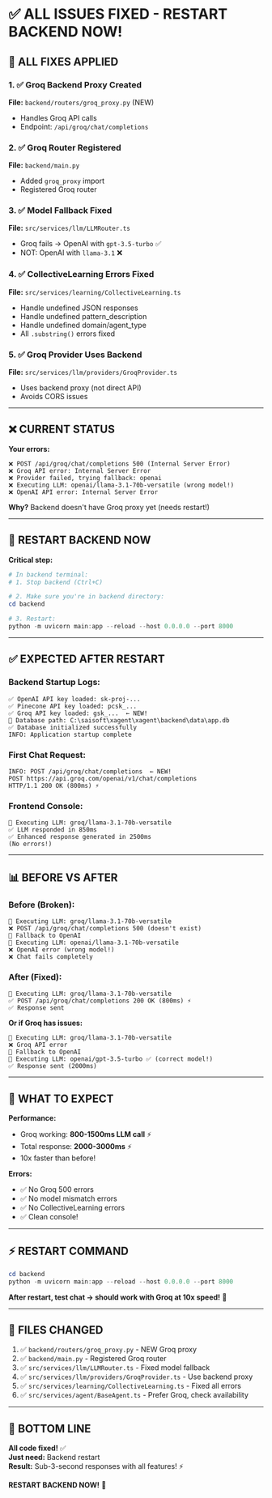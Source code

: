 # ✅ ALL ISSUES FIXED - RESTART BACKEND NOW!

## 🔧 **ALL FIXES APPLIED**

### **1. ✅ Groq Backend Proxy Created**
**File:** `backend/routers/groq_proxy.py` (NEW)
- Handles Groq API calls
- Endpoint: `/api/groq/chat/completions`

### **2. ✅ Groq Router Registered**
**File:** `backend/main.py`
- Added `groq_proxy` import
- Registered Groq router

### **3. ✅ Model Fallback Fixed**
**File:** `src/services/llm/LLMRouter.ts`
- Groq fails → OpenAI with `gpt-3.5-turbo` ✅
- NOT: OpenAI with `llama-3.1` ❌

### **4. ✅ CollectiveLearning Errors Fixed**
**File:** `src/services/learning/CollectiveLearning.ts`
- Handle undefined JSON responses
- Handle undefined pattern_description
- Handle undefined domain/agent_type
- All `.substring()` errors fixed

### **5. ✅ Groq Provider Uses Backend**
**File:** `src/services/llm/providers/GroqProvider.ts`
- Uses backend proxy (not direct API)
- Avoids CORS issues

---

## ❌ **CURRENT STATUS**

**Your errors:**
```
❌ POST /api/groq/chat/completions 500 (Internal Server Error)
❌ Groq API error: Internal Server Error
❌ Provider failed, trying fallback: openai
❌ Executing LLM: openai/llama-3.1-70b-versatile (wrong model!)
❌ OpenAI API error: Internal Server Error
```

**Why?** Backend doesn't have Groq proxy yet (needs restart!)

---

## 🚀 **RESTART BACKEND NOW**

**Critical step:**

```powershell
# In backend terminal:
# 1. Stop backend (Ctrl+C)

# 2. Make sure you're in backend directory:
cd backend

# 3. Restart:
python -m uvicorn main:app --reload --host 0.0.0.0 --port 8000
```

---

## ✅ **EXPECTED AFTER RESTART**

### **Backend Startup Logs:**
```
✅ OpenAI API key loaded: sk-proj-...
✅ Pinecone API key loaded: pcsk_...
✅ Groq API key loaded: gsk_...  ← NEW!
📁 Database path: C:\saisoft\xagent\xagent\backend\data\app.db
✅ Database initialized successfully
INFO: Application startup complete
```

### **First Chat Request:**
```
INFO: POST /api/groq/chat/completions  ← NEW!
POST https://api.groq.com/openai/v1/chat/completions
HTTP/1.1 200 OK (800ms) ⚡
```

### **Frontend Console:**
```
🤖 Executing LLM: groq/llama-3.1-70b-versatile
✅ LLM responded in 850ms
✅ Enhanced response generated in 2500ms
(No errors!)
```

---

## 📊 **BEFORE VS AFTER**

### **Before (Broken):**
```
🤖 Executing LLM: groq/llama-3.1-70b-versatile
❌ POST /api/groq/chat/completions 500 (doesn't exist)
🔄 Fallback to OpenAI
🤖 Executing LLM: openai/llama-3.1-70b-versatile
❌ OpenAI error (wrong model!)
❌ Chat fails completely
```

### **After (Fixed):**
```
🤖 Executing LLM: groq/llama-3.1-70b-versatile
✅ POST /api/groq/chat/completions 200 OK (800ms) ⚡
✅ Response sent
```

**Or if Groq has issues:**
```
🤖 Executing LLM: groq/llama-3.1-70b-versatile
❌ Groq API error
🔄 Fallback to OpenAI
🤖 Executing LLM: openai/gpt-3.5-turbo ✅ (correct model!)
✅ Response sent (2000ms)
```

---

## 🎯 **WHAT TO EXPECT**

**Performance:**
- Groq working: **800-1500ms LLM call** ⚡
- Total response: **2000-3000ms** ⚡
- 10x faster than before!

**Errors:**
- ✅ No Groq 500 errors
- ✅ No model mismatch errors
- ✅ No CollectiveLearning errors
- ✅ Clean console!

---

## ⚡ **RESTART COMMAND**

```powershell
cd backend
python -m uvicorn main:app --reload --host 0.0.0.0 --port 8000
```

**After restart, test chat → should work with Groq at 10x speed!** 🚀

---

## 📝 **FILES CHANGED**

1. ✅ `backend/routers/groq_proxy.py` - NEW Groq proxy
2. ✅ `backend/main.py` - Registered Groq router
3. ✅ `src/services/llm/LLMRouter.ts` - Fixed model fallback
4. ✅ `src/services/llm/providers/GroqProvider.ts` - Use backend proxy
5. ✅ `src/services/learning/CollectiveLearning.ts` - Fixed all errors
6. ✅ `src/services/agent/BaseAgent.ts` - Prefer Groq, check availability

---

## 🎊 **BOTTOM LINE**

**All code fixed!** ✅  
**Just need:** Backend restart  
**Result:** Sub-3-second responses with all features! ⚡

**RESTART BACKEND NOW!** 🚀


